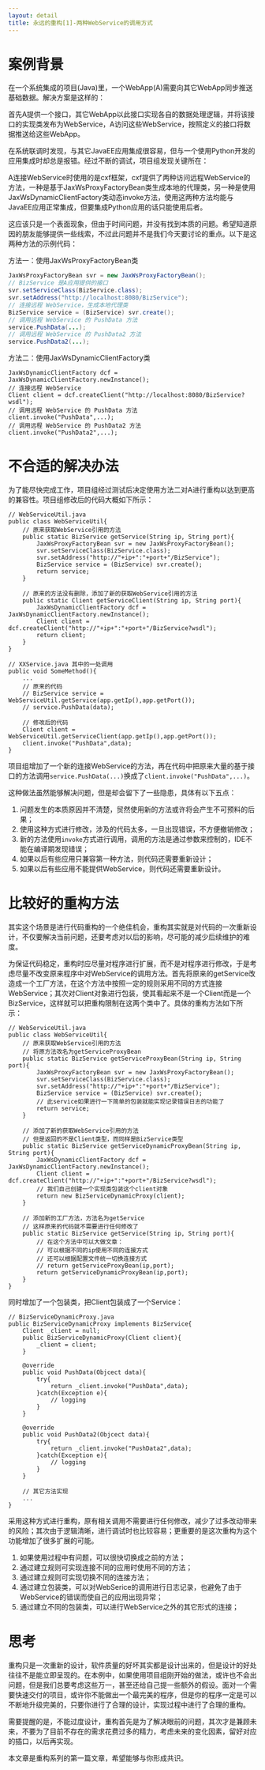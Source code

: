 ```yaml
---
layout: detail
title: 永远的重构[1]-两种WebService的调用方式
---
```

案例背景
==========================

在一个系统集成的项目(Java)里，一个WebApp(A)需要向其它WebApp同步推送基础数据。解决方案是这样的：

首先A提供一个接口，其它WebApp以此接口实现各自的数据处理逻辑，并将该接口的实现类发布为WebService，A访问这些WebService，按照定义的接口将数据推送给这些WebApp。

在系统联调时发现，与其它JavaEE应用集成很容易，但与一个使用Python开发的应用集成时却总是报错。经过不断的调试，项目组发现关键所在：

A连接WebService时使用的是cxf框架，cxf提供了两种访问远程WebService的方法，一种是基于JaxWsProxyFactoryBean类生成本地的代理类，另一种是使用JaxWsDynamicClientFactory类动态invoke方法，使用这两种方法均能与JavaEE应用正常集成，但要集成Python应用的话只能使用后者。

这应该只是一个表面现象，但由于时间问题，并没有找到本质的问题。希望知道原因的朋友能够提供一些线索，不过此问题并不是我们今天要讨论的重点。以下是这两种方法的示例代码：

方法一：使用JaxWsProxyFactoryBean类

```Java
JaxWsProxyFactoryBean svr = new JaxWsProxyFactoryBean();
// BizService 是A应用提供的接口
svr.setServiceClass(BizService.class);
svr.setAddress("http://localhost:8080/BizService");
// 连接远程 WebService，生成本地代理类
BizService service = (BizService) svr.create();
// 调用远程 WebService 的 PushData 方法
service.PushData(...);
// 调用远程 WebService 的 PushData2 方法
service.PushData2(...);
```


方法二：使用JaxWsDynamicClientFactory类

    JaxWsDynamicClientFactory dcf = JaxWsDynamicClientFactory.newInstance();
    // 连接远程 WebService
    Client client = dcf.createClient("http://localhost:8080/BizService?wsdl"); 
    // 调用远程 WebService 的 PushData 方法
    client.invoke("PushData",...);
    // 调用远程 WebService 的 PushData2 方法
    client.invoke("PushData2",...);


不合适的解决办法
==========================

为了能尽快完成工作，项目组经过测试后决定使用方法二对A进行重构以达到更高的兼容性。项目组修改后的代码大概如下所示：

    // WebServiceUtil.java
    public class WebServiceUtil{
        // 原来获取WebService引用的方法
        public static BizService getService(String ip, String port){
            JaxWsProxyFactoryBean svr = new JaxWsProxyFactoryBean();
            svr.setServiceClass(BizService.class);
            svr.setAddress("http://"+ip+":"+port+"/BizService");
            BizService service = (BizService) svr.create();
            return service;
        }

        // 原来的方法没有删除，添加了新的获取WebService引用的方法
        public static Client getServiceClient(String ip, String port){
            JaxWsDynamicClientFactory dcf = JaxWsDynamicClientFactory.newInstance();
            Client client = dcf.createClient("http://"+ip+":"+port+"/BizService?wsdl"); 
            return client;
        }
    }

    // XXService.java 其中的一处调用
    public void SomeMethod(){
        ...
        // 原来的代码
        // BizService service = WebServiceUtil.getService(app.getIp(),app.getPort());
        // service.PushData(data);

        // 修改后的代码
        Client client = WebServiceUtil.getServiceClient(app.getIp(),app.getPort());
        client.invoke("PushData",data);
    }

项目组增加了一个新的连接WebService的方法，再在代码中把原来大量的基于接口的方法调用`service.PushData(...)`换成了`client.invoke("PushData",...)`。

这种做法虽然能够解决问题，但是却会留下了一些隐患，具体有以下五点：

1. 问题发生的本质原因并不清楚，贸然使用新的方法或许将会产生不可预料的后果；
2. 使用这种方式进行修改，涉及的代码太多，一旦出现错误，不方便撤销修改；
3. 新的方法使用`invoke`方式进行调用，调用的方法是通过参数来控制的，IDE不能在编译期发现错误；
4. 如果以后有些应用只兼容第一种方法，则代码还需要重新设计；
5. 如果以后有些应用不能提供WebService，则代码还需要重新设计。

比较好的重构方法
==========================

其实这个场景是进行代码重构的一个绝佳机会，重构其实就是对代码的一次重新设计，不仅要解决当前问题，还要考虑对以后的影响，尽可能的减少后续维护的难度。

为保证代码稳定，重构时应尽量对程序进行扩展，而不是对程序进行修改，于是考虑尽量不改变原来程序中对WebService的调用方法。首先将原来的getService改造成一个工厂方法，在这个方法中按照一定的规则采用不同的方式连接WebService；其次对Client对象进行包装，使其看起来不是一个Client而是一个BizService，这样就可以把重构限制在这两个类中了。具体的重构方法如下所示：

    // WebServiceUtil.java
    public class WebServiceUtil{
        // 原来获取WebService引用的方法
        // 将原方法改名为getServiceProxyBean
        public static BizService getServiceProxyBean(String ip, String port){
            JaxWsProxyFactoryBean svr = new JaxWsProxyFactoryBean();
            svr.setServiceClass(BizService.class);
            svr.setAddress("http://"+ip+":"+port+"/BizService");
            BizService service = (BizService) svr.create();
            // 此service如果进行一下简单的包装就能实现记录错误日志的功能了
            return service;
        }

        // 添加了新的获取WebService引用的方法
        // 但是返回的不是Client类型，而同样是BizService类型
        public static BizService getServiceDynamicProxyBean(String ip, String port){
            JaxWsDynamicClientFactory dcf = JaxWsDynamicClientFactory.newInstance();
            Client client = dcf.createClient("http://"+ip+":"+port+"/BizService?wsdl"); 
            // 我们自己创建一个实现类包装这个client对象
            return new BizServiceDynamicProxy(client);
        }

        // 添加新的工厂方法，方法名为getService
        // 这样原来的代码就不需要进行任何修改了
        public static BizService getService(String ip, String port){
            // 在这个方法中可以大做文章：
            // 可以根据不同的ip使用不同的连接方式
            // 还可以根据配置文件统一切换连接方式
            // return getServiceProxyBean(ip,port);
            return getServiceDynamicProxyBean(ip,port);
        }
    }

同时增加了一个包装类，把Client包装成了一个Service：

    // BizServiceDynamicProxy.java
    public BizServiceDynamicProxy implements BizService{
        Client _client = null;
        public BizServiceDynamicProxy(Client client){
            _client = client;
        }

        @override
        public void PushData(Objcect data){
            try{
                return _client.invoke("PushData",data);
            }catch(Exception e){
                // logging
            }
        }

        @override
        public void PushData2(Objcect data){
            try{
                return _client.invoke("PushData2",data);
            }catch(Exception e){
                // logging
            }
        }

        // 其它方法实现
        ...
    }

采用这种方式进行重构，原有相关调用不需要进行任何修改，减少了过多改动带来的风险；其次由于逻辑清晰，进行调试时也比较容易；更重要的是这次重构为这个功能增加了很多扩展的可能。

1. 如果使用过程中有问题，可以很快切换成之前的方法；
2. 通过建立规则可实现连接不同的应用时使用不同的方法；
3. 通过建立规则可实现切换不同的连接方法；
4. 通过建立包装类，可以对WebSerice的调用进行日志记录，也避免了由于WebService的错误而使自己的应用出现异常；
5. 通过建立不同的包装类，可以进行WebService之外的其它形式的连接；

思考
==========================

重构只是一次重新的设计，软件质量的好坏其实都是设计出来的，但是设计的好处往往不是能立即呈现的。在本例中，如果使用项目组刚开始的做法，或许也不会出问题，但是我们总要考虑这些万一，甚至还给自己提一些额外的假设。面对一个需要快速交付的项目，或许你不能做出一个最完美的程序，但是你的程序一定是可以不断地升级完美的，只要你进行了合理的设计，实现过程中进行了合理的重构。

需要提醒的是，不能过度设计，重构首先是为了解决眼前的问题，其次才是兼顾未来，不要为了目前不存在的需求花费过多的精力，考虑未来的变化因素，留好对应的插口，以后再实现。

本文章是重构系列的第一篇文章，希望能够与你形成共识。
